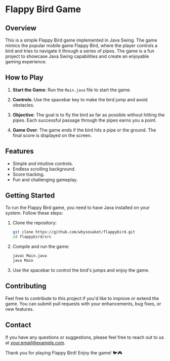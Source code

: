 # Flappy Bird Game

## Overview

This is a simple Flappy Bird game implemented in Java Swing. The game mimics the popular mobile game Flappy Bird, where the player controls a bird and tries to navigate it through a series of pipes. The game is a fun project to showcase Java Swing capabilities and create an enjoyable gaming experience.

## How to Play

1. **Start the Game**: Run the `Main.java` file to start the game.

2. **Controls**: Use the spacebar key to make the bird jump and avoid obstacles.

3. **Objective**: The goal is to fly the bird as far as possible without hitting the pipes. Each successful passage through the pipes earns you a point.

4. **Game Over**: The game ends if the bird hits a pipe or the ground. The final score is displayed on the screen.

## Features

- Simple and intuitive controls.
- Endless scrolling background.
- Score tracking.
- Fun and challenging gameplay.

## Getting Started

To run the Flappy Bird game, you need to have Java installed on your system. Follow these steps:

1. Clone the repository:

   ```bash
   git clone https://github.com/whysosaket/flappybird.git
   cd flappybird/src
   ```

2. Compile and run the game:

   ```bash
   javac Main.java
   java Main
   ```

3. Use the spacebar to control the bird's jumps and enjoy the game.

## Contributing

Feel free to contribute to this project if you'd like to improve or extend the game. You can submit pull requests with your enhancements, bug fixes, or new features.

## Contact

If you have any questions or suggestions, please feel free to reach out to us at your.email@example.com.

Thank you for playing Flappy Bird! Enjoy the game! 🐦🎮
